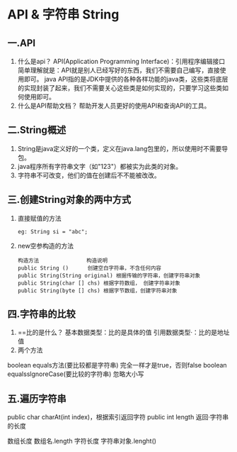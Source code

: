 # API &  字符串 String

## 一.API

  1. 什么是api？
  API(Application Programming Interface)：引用程序编辑接口
  简单理解就是：API就是别人已经写好的东西，我们不需要自己编写，直接使用即可。
  java API指的是JDK中提供的各种各样功能的java类，这些类将底层的实现封装了起来，我们不需要关心这些类是如何实现的，只要学习这些类如何使用即可。
  2. 什么是API帮助文档？
  帮助开发人员更好的使用API和查询API的工具。

## 二.String概述

1. String是java定义好的一个类，定义在java.lang包里的，所以使用时不需要导包。
2. java程序所有字符串文字（如"123"）都被实为此类的对象。
3. 字符串不可改变，他们的值在创建后不不能被改改。

## 三.创建String对象的两中方式

1. 直接赋值的方法

       eg: String si = "abc";
2. new空参构造的方法

       构造方法               构造说明
       public String ()      创建空白字符串，不含任何内容
       public String(String original) 根据传输的字符串，创建字符串对象
       public String(char [] chs) 根据字符数组， 创建字符串对象
       public String(byte [] chs) 根据字节数组，创建字符串对象

## 四.字符串的比较

1. ==比的是什么？
基本数据类型：比的是具体的值
引用数据类型·：比的是地址值
2. 两个方法

 boolean equals方法(要比较都是字符串) 完全一样才是true，否则false
 boolean equalsslgnoreCase(要比较的字符串) 忽略大小写

## 五.遍历字符串

  public char charAt(int index)，根据索引返回字符
  public int length 返回·字符串的长度

  数组长度 数组名.length
  字符长度 字符串对象.lenght()

